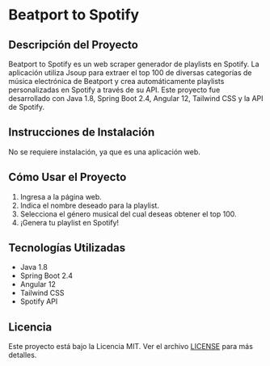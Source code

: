 # Beatport to Spotify

## Descripción del Proyecto
Beatport to Spotify es un web scraper generador de playlists en Spotify. La aplicación utiliza Jsoup para extraer el top 100 de diversas categorías de música electrónica de Beatport y crea automáticamente playlists personalizadas en Spotify a través de su API. Este proyecto fue desarrollado con Java 1.8, Spring Boot 2.4, Angular 12, Tailwind CSS y la API de Spotify.

## Instrucciones de Instalación
No se requiere instalación, ya que es una aplicación web.

## Cómo Usar el Proyecto
1. Ingresa a la página web.
2. Indica el nombre deseado para la playlist.
3. Selecciona el género musical del cual deseas obtener el top 100.
4. ¡Genera tu playlist en Spotify!

## Tecnologías Utilizadas
- Java 1.8
- Spring Boot 2.4
- Angular 12
- Tailwind CSS
- Spotify API


## Licencia
Este proyecto está bajo la Licencia MIT. Ver el archivo [LICENSE](LICENSE) para más detalles.
